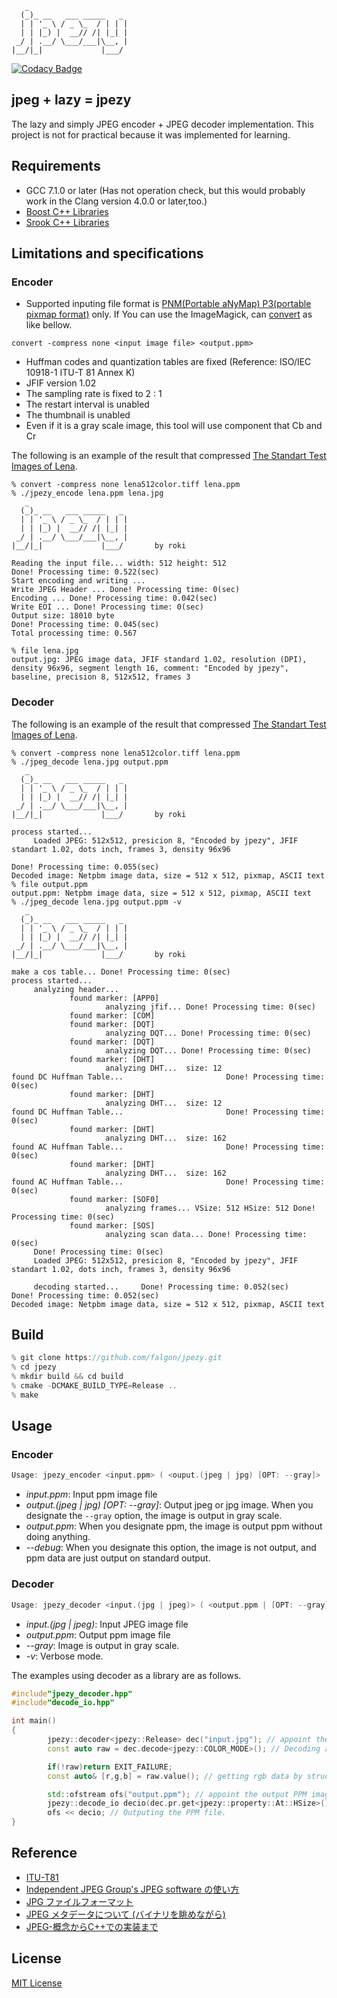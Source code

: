 ```
   _
  (_)_ __   ___ _____   _
  | | '_ \ / _ \_  / | | |
  | | |_) |  __// /| |_| |
 _/ | .__/ \___/___|\__, |
|__/|_|             |___/
```
[![Codacy Badge](https://api.codacy.com/project/badge/Grade/ae48c146f92e4fb088116091727440ad)](https://www.codacy.com/app/falgon/jpezy?utm_source=github.com&amp;utm_medium=referral&amp;utm_content=falgon/jpezy&amp;utm_campaign=Badge_Grade)


## jpeg + lazy = jpezy

The lazy and simply JPEG encoder + JPEG decoder implementation. This project is not for practical because it was implemented for learning.

## Requirements

* GCC 7.1.0 or later (Has not operation check, but this would probably work in the Clang version 4.0.0 or later,too.)
* [Boost C++ Libraries](http://www.boost.org/)
* [Srook C++ Libraries](https://github.com/falgon/SrookCppLibraries)

## Limitations and specifications

### Encoder
* Supported inputing file format is [PNM(Portable aNyMap) P3(portable pixmap format)](https://en.wikipedia.org/wiki/Netpbm_format) only. If You can use the ImageMagick, can [convert](https://www.imagemagick.org/script/convert.php) as like bellow.
```
convert -compress none <input image file> <output.ppm>
```
* Huffman codes and quantization tables are fixed (Reference: ISO/IEC 10918-1 ITU-T 81 Annex K)
* JFIF version 1.02
* The sampling rate is fixed to 2 : 1
* The restart interval is unabled
* The thumbnail is unabled
* Even if it is a gray scale image, this tool will use component that Cb and Cr

The following is an example of the result that compressed [The Standart Test Images of Lena](http://www.ece.rice.edu/~wakin/images/).
```
% convert -compress none lena512color.tiff lena.ppm
% ./jpezy_encode lena.ppm lena.jpg
   _
  (_)_ __   ___ _____   _
  | | '_ \ / _ \_  / | | |
  | | |_) |  __// /| |_| |
 _/ | .__/ \___/___|\__, |
|__/|_|             |___/       by roki

Reading the input file... width: 512 height: 512
Done! Processing time: 0.522(sec)
Start encoding and writing ...
Write JPEG Header ... Done! Processing time: 0(sec)
Encoding ... Done! Processing time: 0.042(sec)
Write EOI ... Done! Processing time: 0(sec)
Output size: 18010 byte
Done! Processing time: 0.045(sec)
Total processing time: 0.567

% file lena.jpg
output.jpg: JPEG image data, JFIF standard 1.02, resolution (DPI), density 96x96, segment length 16, comment: "Encoded by jpezy", baseline, precision 8, 512x512, frames 3
```

### Decoder
The following is an example of the result that compressed [The Standart Test Images of Lena](http://www.ece.rise.edu/~wakin/images).
```
% convert -compress none lena512color.tiff lena.ppm
% ./jpeg_decode lena.jpg output.ppm
   _
  (_)_ __   ___ _____   _
  | | '_ \ / _ \_  / | | |
  | | |_) |  __// /| |_| |
 _/ | .__/ \___/___|\__, |
|__/|_|             |___/       by roki

process started...
     Loaded JPEG: 512x512, presicion 8, "Encoded by jpezy", JFIF standart 1.02, dots inch, frames 3, density 96x96

Done! Processing time: 0.055(sec)
Decoded image: Netpbm image data, size = 512 x 512, pixmap, ASCII text
% file output.ppm
output.ppm: Netpbm image data, size = 512 x 512, pixmap, ASCII text
% ./jpeg_decode lena.jpg output.ppm -v
   _
  (_)_ __   ___ _____   _
  | | '_ \ / _ \_  / | | |
  | | |_) |  __// /| |_| |
 _/ | .__/ \___/___|\__, |
|__/|_|             |___/       by roki

make a cos table... Done! Processing time: 0(sec)
process started...
     analyzing header...
             found marker: [APP0]
                     analyzing jfif... Done! Processing time: 0(sec)
             found marker: [COM]
             found marker: [DQT]
                     analyzing DQT... Done! Processing time: 0(sec)
             found marker: [DQT]
                     analyzing DQT... Done! Processing time: 0(sec)
             found marker: [DHT]
                     analyzing DHT...  size: 12
found DC Huffman Table...                       Done! Processing time: 0(sec)
             found marker: [DHT]
                     analyzing DHT...  size: 12
found DC Huffman Table...                       Done! Processing time: 0(sec)
             found marker: [DHT]
                     analyzing DHT...  size: 162
found AC Huffman Table...                       Done! Processing time: 0(sec)
             found marker: [DHT]
                     analyzing DHT...  size: 162
found AC Huffman Table...                       Done! Processing time: 0(sec)
             found marker: [SOF0]
                     analyzing frames... VSize: 512 HSize: 512 Done! Processing time: 0(sec)
             found marker: [SOS]
                     analyzing scan data... Done! Processing time: 0(sec)
     Done! Processing time: 0(sec)
     Loaded JPEG: 512x512, presicion 8, "Encoded by jpezy", JFIF standart 1.02, dots inch, frames 3, density 96x96

     decoding started...     Done! Processing time: 0.052(sec)
Done! Processing time: 0.052(sec)
Decoded image: Netpbm image data, size = 512 x 512, pixmap, ASCII text
```

## Build
```cpp
% git clone https://github.com/falgon/jpezy.git
% cd jpezy
% mkdir build && cd build
% cmake -DCMAKE_BUILD_TYPE=Release ..
% make
```

## Usage

### Encoder
```cpp
Usage: jpezy_encoder <input.ppm> ( <ouput.(jpeg | jpg) [OPT: --gray]> | <output.ppm> | --debug )
```
* <i>input.ppm</i>: Input ppm image file
* <i>output.(jpeg | jpg) [OPT: --gray]</i>: Output jpeg or jpg image. When you designate the `--gray` option, the image is output in gray scale.
* <i>output.ppm</i>: When you designate ppm, the image is output ppm without doing anything.
* <i>--debug</i>: When you designate this option, the image is not output, and ppm data are just output on standard output.

### Decoder
```cpp
Usage: jpezy_decoder <input.(jpg | jpeg)> ( <output.ppm | [OPT: --gray]> | -v )
```
* <i>input.(jpg | jpeg)</i>: Input JPEG image file
* <i>output.ppm</i>: Output ppm image file
* <i> --gray</i>: Image is output in gray scale.
* <i>-v</i>: Verbose mode.

The examples using decoder as a library are as follows.
```cpp
#include"jpezy_decoder.hpp"
#include"decode_io.hpp"

int main()
{
        jpezy::decoder<jpezy::Release> dec("input.jpg"); // appoint the input JPEG image file
        const auto raw = dec.decode<jpezy::COLOR_MODE>(); // Decoding and returning rgb raw data. This value wrapped optional.

        if(!raw)return EXIT_FAILURE;
        const auto& [r,g,b] = raw.value(); // getting rgb data by structure bindings. 

        std::ofstream ofs("output.ppm"); // appoint the output PPM image file.
        jpezy::decode_io decio(dec.pr.get<jpezy::property::At::HSize>(),dec.pr.get<jpezy::property::At::VSize>(),r,g,b); // passing data to helper that jpezy::decode_io
        ofs << decio; // Outputing the PPM file.
}
```

## Reference
* [ITU-T81](https://www.w3.org/Graphics/JPEG/itu-t81.pdf)
* [Independent JPEG Group's JPEG software の使い方](https://cetus.sakura.ne.jp/softlab/software2/jpeg6b_usage_j.html)
* [JPG ファイルフォーマット](http://www.setsuki.com/hsp/ext/jpg.htm)
* [JPEG メタデータについて (バイナリを眺めながら)](http://diary.awm.jp/~yoya/data/2015/10/16/JPEGMeta_rev3.pdf)
* [JPEG-概念からC++での実装まで](https://www.amazon.co.jp/JPEG%E2%80%95%E6%A6%82%E5%BF%B5%E3%81%8B%E3%82%89C-%E3%81%A7%E3%81%AE%E5%AE%9F%E8%A3%85%E3%81%BE%E3%81%A7-%E6%A9%8B%E6%9C%AC-%E6%99%8B%E4%B9%8B%E4%BB%8B/dp/4797330457)

## License
[MIT License](https://github.com/falgon/jpezy/blob/master/LICENSE)
